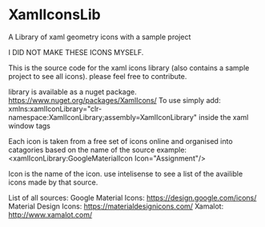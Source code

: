 # XamlIconsLib
A Library of xaml geometry icons with a sample project

I DID NOT MAKE THESE ICONS MYSELF.

This is the source code for the xaml icons library (also contains a sample project to see all icons).
please feel free to contribute.

library is available as a nuget package. https://www.nuget.org/packages/XamlIcons/
To use simply add:
xmlns:xamlIconLibrary="clr-namespace:XamlIconLibrary;assembly=XamlIconLibrary"
inside the xaml window tags

Each icon is taken from a free set of icons online and organised into catagories based on the name of the source
example:
<xamlIconLibrary:GoogleMaterialIcon Icon="Assignment"/>

Icon is the name of the icon. use intelisense to see a list of the availible icons made by that source.


List of all sources:
Google Material Icons: https://design.google.com/icons/
Material Design Icons: https://materialdesignicons.com/
Xamalot: http://www.xamalot.com/
